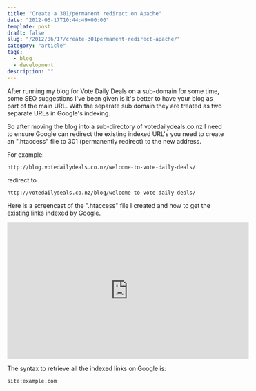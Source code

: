 ```yaml
---
title: "Create a 301/permanent redirect on Apache"
date: "2012-06-17T10:44:49+00:00"
template: post
draft: false
slug: "/2012/06/17/create-301permanent-redirect-apache/"
category: "article"
tags:
  - blog
  - development
description: ""
---
```


After running my blog for Vote Daily Deals on a sub-domain for some time, some SEO suggestions I've been given is it's better to have your blog as part of the main URL. With the separate sub domain they are treated as two separate URLs in Google's indexing.</p>

So after moving the blog into a sub-directory of votedailydeals.co.nz I need to ensure Google can redirect the existing indexed URL's you need to create an ".htaccess" file to 301 (permanently redirect) to the new address.

For example:

```
http://blog.votedailydeals.co.nz/welcome-to-vote-daily-deals/
```

redirect to

```
http://votedailydeals.co.nz/blog/welcome-to-vote-daily-deals/
```

Here is a screencast of the ".htaccess" file I created and how to get the existing links indexed by Google.

<iframe width="560" height="315" src="https://www.youtube.com/embed/KfSpBe-qUoA" frameborder="0" allowfullscreen></iframe>

The syntax to retrieve all the indexed links on Google is:

```
site:example.com
```
